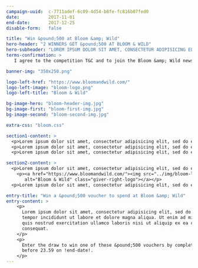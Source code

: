 ```yaml
---
campaign-uuid:  c-7711adef-6c09-4d54-b8fe-fc816b07fed0
date:           2017-11-01
end-date:       2017-12-25
disable-form:   false

title: "Win &pound;500 at Bloom &amp; Wild"
hero-header: "2 WINNERS GET &pound;500 AT BLOOM & WILD"
hero-subheader: "LOREM IPSUM DOLOR SIT AMET, CONSECTETUR ADIPISICING ELIT."
terms-confirmation: >
   I agree to the competition T&C and to join the Bloom &amp; Wild newsletter

banner-img: "350x250.png"

logo-left-href: "https://www.bloomandwild.com/"
logo-left-image: "bloom-logo.png"
logo-left-title: "Bloom & Wild"

bg-image-hero: "bloom-header-img.jpg"
bg-image-first: "bloom-first-img.jpg"
bg-image-second: "bloom-second-img.jpg"

extra-css: "bloom.css"

section1-content: >
  <p>Lorem ipsum dolor sit amet, consectetur adipisicing elit, sed do eiusmod tempor incididunt ut labore et dolore magna aliqua. Ut enim ad minim veniam, quis nostrud exercitation ullamco laboris nisi ut aliquip ex ea commodo consequat.</p>
  <p>Lorem ipsum dolor sit amet, consectetur adipisicing elit, sed do eiusmod tempor incididunt ut labore et dolore magna aliqua. Ut enim ad minim veniam, quis nostrud exercitation ullamco laboris nisi ut aliquip ex ea commodo consequat.</p>
  <p>Lorem ipsum dolor sit amet, consectetur adipisicing elit, sed do eiusmod tempor incididunt ut labore et dolore magna aliqua. Ut enim ad minim veniam, quis nostrud exercitation ullamco laboris nisi ut aliquip ex ea commodo consequat.</p>

section2-content: >
  <p>Lorem ipsum dolor sit amet, consectetur adipisicing elit, sed do eiusmod tempor incididunt ut labore et dolore magna aliqua. Ut enim ad minim veniam, quis nostrud exercitation ullamco laboris nisi ut aliquip ex ea commodo consequat.</p>
    <p><a href="https://www.bloomandwild.com/"><img src="../img/bloom-logo.png"
       alt="Bloom & Wild" class="giver-right-logo"></a></p>
  <p>Lorem ipsum dolor sit amet, consectetur adipisicing elit, sed do eiusmod tempor incididunt ut labore et dolore magna aliqua. Ut enim ad minim veniam, quis nostrud exercitation ullamco laboris nisi ut aliquip ex ea commodo consequat.</p>

entry-title: "Win a &pound;500 voucher to spend at Bloom &amp; Wild"
entry-content: >
    <p>
      Lorem ipsum dolor sit amet, consectetur adipisicing elit, sed do eiusmod
      tempor incididunt ut labore et dolore magna aliqua. Ut enim ad minim veniam,
      quis nostrud exercitation ullamco laboris nisi ut aliquip ex ea commodo
      consequat.
    </p>
    <p>
      Enter the draw to win one of these &pound;500 vouchers by completing the form below
      before 23.59 on !end-date!.
    </p>
---
```


